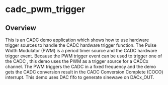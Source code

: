 # cadc_pwm_trigger

## Overview
This is an CADC demo application which shows how to use hardware trigger sources to handle
the CADC hardware trigger function. The Pulse Width Modulator (PWM) is a period timer source and the CADC
hardware trigger event. Because the PWM trigger event can be used to trigger one of the CADC ,
this demo uses the PWM as a trigger source for a CADCx channel. The PWM triggers the CADC in a
fixed frequency and the demo gets the CADC conversion result in the CADC Conversion Complete (COCO) interrupt.
This demo uses DAC fifo to generate sinewave on DACx_OUT.
